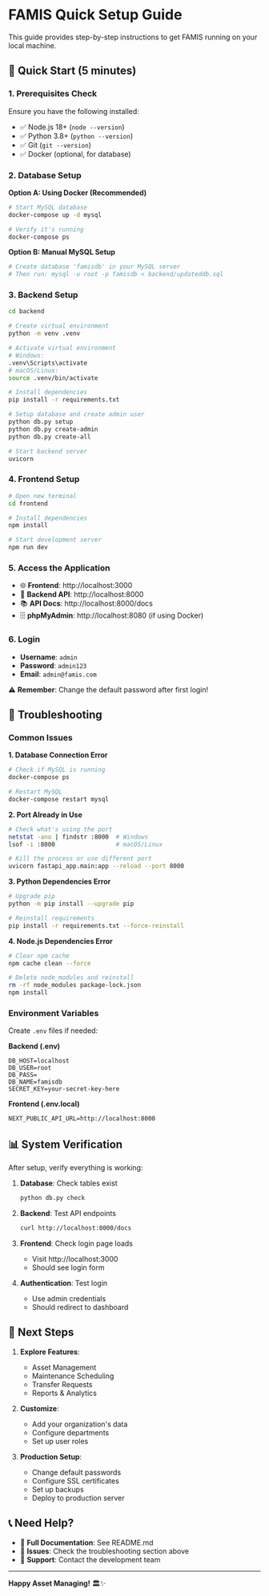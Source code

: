 # FAMIS Quick Setup Guide

This guide provides step-by-step instructions to get FAMIS running on your local machine.

## 🚀 Quick Start (5 minutes)

### 1. Prerequisites Check

Ensure you have the following installed:
- ✅ Node.js 18+ (`node --version`)
- ✅ Python 3.8+ (`python --version`)
- ✅ Git (`git --version`)
- ✅ Docker (optional, for database)

### 2. Database Setup

**Option A: Using Docker (Recommended)**
```bash
# Start MySQL database
docker-compose up -d mysql

# Verify it's running
docker-compose ps
```

**Option B: Manual MySQL Setup**
```bash
# Create database 'famisdb' in your MySQL server
# Then run: mysql -u root -p famisdb < backend/updateddb.sql
```

### 3. Backend Setup

```bash
cd backend

# Create virtual environment
python -m venv .venv

# Activate virtual environment
# Windows:
.venv\Scripts\activate
# macOS/Linux:
source .venv/bin/activate

# Install dependencies
pip install -r requirements.txt

# Setup database and create admin user
python db.py setup
python db.py create-admin
python db.py create-all

# Start backend server
uvicorn
```

### 4. Frontend Setup

```bash
# Open new terminal
cd frontend

# Install dependencies
npm install

# Start development server
npm run dev
```

### 5. Access the Application

- 🌐 **Frontend**: http://localhost:3000
- 🔧 **Backend API**: http://localhost:8000
- 📚 **API Docs**: http://localhost:8000/docs
- 🗄️ **phpMyAdmin**: http://localhost:8080 (if using Docker)

### 6. Login

- **Username**: `admin`
- **Password**: `admin123`
- **Email**: `admin@famis.com`

⚠️ **Remember**: Change the default password after first login!

## 🔧 Troubleshooting

### Common Issues

**1. Database Connection Error**
```bash
# Check if MySQL is running
docker-compose ps

# Restart MySQL
docker-compose restart mysql
```

**2. Port Already in Use**
```bash
# Check what's using the port
netstat -ano | findstr :8000  # Windows
lsof -i :8000                 # macOS/Linux

# Kill the process or use different port
uvicorn fastapi_app.main:app --reload --port 8000
```

**3. Python Dependencies Error**
```bash
# Upgrade pip
python -m pip install --upgrade pip

# Reinstall requirements
pip install -r requirements.txt --force-reinstall
```

**4. Node.js Dependencies Error**
```bash
# Clear npm cache
npm cache clean --force

# Delete node_modules and reinstall
rm -rf node_modules package-lock.json
npm install
```

### Environment Variables

Create `.env` files if needed:

**Backend (.env)**
```env
DB_HOST=localhost
DB_USER=root
DB_PASS=
DB_NAME=famisdb
SECRET_KEY=your-secret-key-here
```

**Frontend (.env.local)**
```env
NEXT_PUBLIC_API_URL=http://localhost:8000
```

## 📊 System Verification

After setup, verify everything is working:

1. **Database**: Check tables exist
   ```bash
   python db.py check
   ```

2. **Backend**: Test API endpoints
   ```bash
   curl http://localhost:8000/docs
   ```

3. **Frontend**: Check login page loads
   - Visit http://localhost:3000
   - Should see login form

4. **Authentication**: Test login
   - Use admin credentials
   - Should redirect to dashboard

## 🎯 Next Steps

1. **Explore Features**:
   - Asset Management
   - Maintenance Scheduling
   - Transfer Requests
   - Reports & Analytics

2. **Customize**:
   - Add your organization's data
   - Configure departments
   - Set up user roles

3. **Production Setup**:
   - Change default passwords
   - Configure SSL certificates
   - Set up backups
   - Deploy to production server

## 📞 Need Help?

- 📖 **Full Documentation**: See README.md
- 🐛 **Issues**: Check the troubleshooting section above
- 💬 **Support**: Contact the development team

---

**Happy Asset Managing!** 🏛️✨
